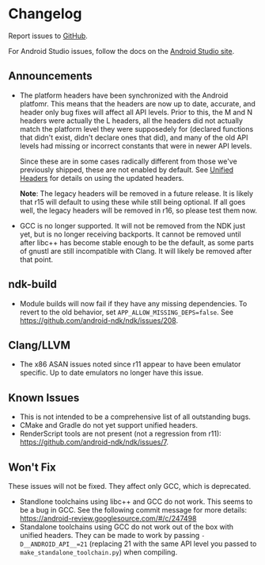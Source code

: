 Changelog
=========

Report issues to [GitHub].

For Android Studio issues, follow the docs on the [Android Studio site].

[GitHub]: https://github.com/android-ndk/ndk/issues
[Android Studio site]: http://tools.android.com/filing-bugs

Announcements
-------------

 * The platform headers have been synchronized with the Android platfomr. This
   means that the headers are now up to date, accurate, and header only bug
   fixes will affect all API levels. Prior to this, the M and N headers were
   actually the L headers, all the headers did not actually match the platform
   level they were supposedely for (declared functions that didn't exist, didn't
   declare ones that did), and many of the old API levels had missing or
   incorrect constants that were in newer API levels.

   Since these are in some cases radically different from those we've previously
   shipped, these are not enabled by default. See [Unified Headers] for details
   on using the updated headers.

   **Note**: The legacy headers will be removed in a future release. It is
   likely that r15 will default to using these while still being optional. If
   all goes well, the legacy headers will be removed in r16, so please test them
   now.

 * GCC is no longer supported. It will not be removed from the NDK just yet, but
   is no longer receiving backports. It cannot be removed until after libc++ has
   become stable enough to be the default, as some parts of gnustl are still
   incompatible with Clang. It will likely be removed after that point.

[Unified Headers]: docs/UnifiedHeaders.md

ndk-build
---------

 * Module builds will now fail if they have any missing dependencies. To revert
   to the old behavior, set `APP_ALLOW_MISSING_DEPS=false`. See
   https://github.com/android-ndk/ndk/issues/208.

Clang/LLVM
----------

 * The x86 ASAN issues noted since r11 appear to have been emulator specific.
   Up to date emulators no longer have this issue.

Known Issues
------------

 * This is not intended to be a comprehensive list of all outstanding bugs.
 * CMake and Gradle do not yet support unified headers.
 * RenderScript tools are not present (not a regression from r11):
   https://github.com/android-ndk/ndk/issues/7.

Won't Fix
---------

These issues will not be fixed. They affect only GCC, which is deprecated.

 * Standlone toolchains using libc++ and GCC do not work. This seems to be a bug
   in GCC. See the following commit message for more details:
   https://android-review.googlesource.com/#/c/247498
 * Standalone toolchains using GCC do not work out of the box with unified
   headers. They can be made to work by passing `-D__ANDROID_API__=21`
   (replacing 21 with the same API level you passed to
   `make_standalone_toolchain.py`) when compiling.
